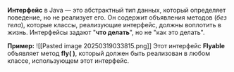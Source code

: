 
**Интерфейс** в Java — это абстрактный тип данных, который определяет поведение, но не реализует его. Он содержит объявления методов (*без тела*), которые классы, реализующие интерфейс, должны воплотить в жизнь. Интерфейсы задают "**что делать**", но не "как это делать".

**Пример:**
![[Pasted image 20250319033815.png]]
Этот интерфейс **Flyable** объявляет метод **fly( )**, который должен быть реализован в любом классе, использующем этот интерфейс.

